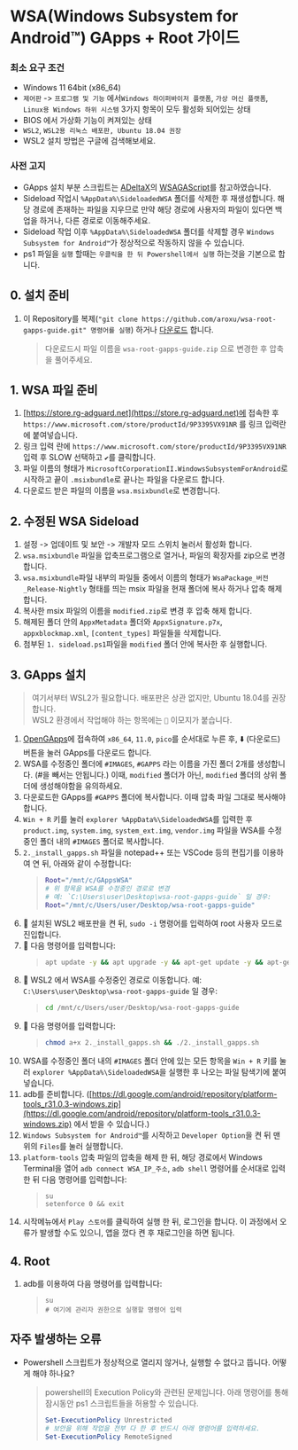 # WSA(Windows Subsystem for Android™️) GApps + Root 가이드

### 최소 요구 조건

- Windows 11 64bit (x86_64)<br>
- `제어판` -> `프로그램 및 기능` 에서`Windows 하이퍼바이저 플랫폼`, `가상 머신 플랫폼`, `Linux용 Windows 하위 시스템` 3가지 항목이 모두 활성화 되어있는 상태<br>
- BIOS 에서 가상화 기능이 켜져있는 상태<br>
- `WSL2`, `WSL2용 리눅스 배포판, Ubuntu 18.04 권장`
- WSL2 설치 방법은 구글에 검색해보세요.

### 사전 고지

- GApps 설치 부분 스크립트는 [ADeltaX](https://github.com/ADeltaX)의 [WSAGAScript](https://github.com/ADeltaX/WSAGAScript)를 참고하였습니다.
- Sideload 작업시 `%AppData%\SideloadedWSA` 폴더를 삭제한 후 재생성합니다. 해당 경로에 존재하는 파일을 지우므로 만약 해당 경로에 사용자의 파일이 있다면 백업을 하거나, 다른 경로로 이동해주세요.
- Sideload 작업 이후 `%AppData%\SideloadedWSA` 폴더를 삭제할 경우 `Windows Subsystem for Android™️`가 정상적으로 작동하지 않을 수 있습니다.
- ps1 파일을 `실행` 할때는 `우클릭을 한 뒤 Powershell에서 실행` 하는것을 기본으로 합니다.

## 0. 설치 준비

1. 이 Repository를 복제(`"git clone https://github.com/aroxu/wsa-root-gapps-guide.git" 명령어를 실행`) 하거나 [다운로드](https://github.com/aroxu/wsa-root-gapps-guide/archive/refs/heads/main.zip) 합니다.
   > 다운로드시 파일 이름을 `wsa-root-gapps-guide.zip` 으로 변경한 후 압축을 풀어주세요.

## 1. WSA 파일 준비

1. [https://store.rg-adguard.net](https://store.rg-adguard.net)에 접속한 후 `https://www.microsoft.com/store/productId/9P3395VX91NR` 를 링크 입력란에 붙여넣습니다.<br>
2. 링크 입력 란에 `https://www.microsoft.com/store/productId/9P3395VX91NR` 입력 후 SLOW 선택하고 `✔`를 클릭합니다.<br>
3. 파일 이름의 형태가 `MicrosoftCorporationII.WindowsSubsystemForAndroid`로 시작하고 끝이 `.msixbundle`로 끝나는 파일을 다운로드 합니다.<br>
4. 다운로드 받은 파일의 이름을 `wsa.msixbundle`로 변경합니다.<br>

## 2. 수정된 WSA Sideload

1.  설정 -> 업데이트 및 보안 -> 개발자 모드 스위치 눌러서 활성화 합니다.<br>
2.  `wsa.msixbundle` 파일을 압축프로그램으로 열거나, 파일의 확장자를 zip으로 변경합니다.<br>
3.  `wsa.msixbundle`파일 내부의 파일들 중에서 이름의 형태가 `WsaPackage_버전_Release-Nightly` 형태를 띄는 msix 파일을 현재 폴더에 복사 하거나 압축 해제 합니다.<br>
4.  복사한 msix 파일의 이름을 `modified.zip`로 변경 후 압축 해제 합니다.<br>
5.  해제된 폴더 안의 `AppxMetadata` 폴더와 `AppxSignature.p7x`, `appxblockmap.xml`, `[content_types]` 파일들을 삭제합니다.<br>
6.  첨부된 `1. sideload.ps1`파일을 `modified` 폴더 안에 복사한 후 실행합니다.<br>

## 3. GApps 설치

> 여기서부터 WSL2가 필요합니다. 배포판은 상관 없지만, Ubuntu 18.04를 권장합니다.<br>
> WSL2 환경에서 작업해야 하는 항목에는 `🐧` 이모지가 붙습니다.<br>

1. [OpenGApps](https://opengapps.org/)에 접속하여 `x86_64`, `11.0`, `pico`를 순서대로 누른 후, ⬇️ (다운로드) 버튼을 눌러 GApps를 다운로드 합니다.<br>
2. WSA를 수정중인 폴더에 `#IMAGES`, `#GAPPS` 라는 이름을 가진 폴더 2개를 생성합니다. (#을 빼서는 안됩니다.) 이때, `modified` 폴더가 아닌, `modified` 폴더의 상위 폴더에 생성해야함을 유의하세요.
3. 다운로드한 GApps를 `#GAPPS` 폴더에 복사합니다. 이때 압축 파일 그대로 복사해야 합니다.
4. `Win + R` 키를 눌러 `explorer %AppData%\SideloadedWSA`를 입력한 후 `product.img`, `system.img`, `system_ext.img`, `vendor.img` 파일을 WSA를 수정중인 폴더 내의 `#IMAGES` 폴더로 복사합니다.
5. `2._install_gapps.sh` 파일을 notepad++ 또는 VSCode 등의 편집기를 이용하여 연 뒤, 아래와 같이 수정합니다:
   > ```bash
   > Root="/mnt/c/GAppsWSA"
   > # 위 항목을 WSA를 수정중인 경로로 변경
   > # 예: `C:\Users\user\Desktop\wsa-root-gapps-guide` 일 경우:
   > Root="/mnt/c/Users/user/Desktop/wsa-root-gapps-guide"
   > ```
6. 🐧 설치된 WSL2 배포판을 켠 뒤, `sudo -i` 명령어를 입력하여 root 사용자 모드로 진입합니다.<br>
7. 🐧 다음 명령어를 입력합니다:
   > ```bash
   > apt update -y && apt upgrade -y && apt-get update -y && apt-get upgrade -y && apt-get install -y unzip lzip wget
   > ```
8. 🐧 WSL2 에서 WSA를 수정중인 경로로 이동합니다. 예: `C:\Users\user\Desktop\wsa-root-gapps-guide` 일 경우:
   > ```bash
   > cd /mnt/c/Users/user/Desktop/wsa-root-gapps-guide
   > ```
9. 🐧 다음 명령어를 입력합니다:
   > ```bash
   > chmod a+x 2._install_gapps.sh && ./2._install_gapps.sh
   > ```
10. WSA를 수정중인 폴더 내의 `#IMAGES` 폴더 안에 있는 모든 항목을 `Win + R` 키를 눌러 `explorer %AppData%\SideloadedWSA`을 실행한 후 나오는 파일 탐색기에 붙여넣습니다.
11. adb를 준비합니다. ([https://dl.google.com/android/repository/platform-tools_r31.0.3-windows.zip](https://dl.google.com/android/repository/platform-tools_r31.0.3-windows.zip) 에서 받을 수 있습니다.)
12. `Windows Subsystem for Android™️`를 시작하고 `Developer Option`을 켠 뒤 맨 위의 `Files`를 눌러 실행합니다.
13. `platform-tools` 압축 파일의 압축을 해제 한 뒤, 해당 경로에서 Windows Terminal을 열어 `adb connect WSA_IP_주소`, `adb shell` 명령어를 순서대로 입력한 뒤 다음 명령어를 입력합니다:
    > ```shell
    > su
    > setenforce 0 && exit
    > ```
14. 시작메뉴에서 `Play 스토어`를 클릭하여 실행 한 뒤, 로그인을 합니다. 이 과정에서 오류가 발생할 수도 있으니, 앱을 껐다 켠 후 재로그인을 하면 됩니다.<br>

## 4. Root

1. adb를 이용하여 다음 명령어를 입력합니다:
   > ```shell
   > su
   > # 여기에 관리자 권한으로 실행할 명령어 입력
   > ```

## 자주 발생하는 오류

- Powershell 스크립트가 정상적으로 열리지 않거나, 실행할 수 없다고 뜹니다. 어떻게 해야 하나요?
  > powershell의 Execution Policy와 관련된 문제입니다. 아래 명령어를 통해 잠시동안 ps1 스크립트들을 허용할 수 있습니다.
  >
  > ```ps1
  > Set-ExecutionPolicy Unrestricted
  > # 보안을 위해 작업을 전부 다 한 후 반드시 아래 명령어를 입력하세요.
  > Set-ExecutionPolicy RemoteSigned
  > ```
